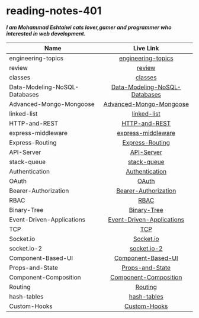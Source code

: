 # reading-notes-401

**_I am Mohammad Eshtaiwi cats lover,gamer and programmer who interested in web development._**

| Name                          |                                                      Live Link                                                       |
| ----------------------------- | :------------------------------------------------------------------------------------------------------------------: |
| engineering-topics            |            [engineering-topics](https://mohammad-eshtaiwi.github.io/reading-notes-401/engineering-topics)            |
| review                        |                        [review](https://mohammad-eshtaiwi.github.io/reading-notes-401/review)                        |
| classes                       |                       [classes](https://mohammad-eshtaiwi.github.io/reading-notes-401/classes)                       |
| Data-Modeling-NoSQL-Databases | [Data-Modeling-NoSQL-Databases](https://mohammad-eshtaiwi.github.io/reading-notes-401/Data-Modeling-NoSQL-Databases) |
| Advanced-Mongo-Mongoose       |       [Advanced-Mongo-Mongoose](https://mohammad-eshtaiwi.github.io/reading-notes-401/Advanced-Mongo-Mongoose)       |
| linked-list                   |                   [linked-list](https://mohammad-eshtaiwi.github.io/reading-notes-401/linked-list)                   |
| HTTP-and-REST                 |                 [HTTP-and-REST](https://mohammad-eshtaiwi.github.io/reading-notes-401/HTTP-and-REST)                 |
| express-middleware            |            [express-middleware](https://mohammad-eshtaiwi.github.io/reading-notes-401/express-middleware)            |
| Express-Routing               |               [Express-Routing](https://mohammad-eshtaiwi.github.io/reading-notes-401/Express-Routing)               |
| API-Server                    |                    [API-Server](https://mohammad-eshtaiwi.github.io/reading-notes-401/API-Server)                    |
| stack-queue                   |                   [stack-queue](https://mohammad-eshtaiwi.github.io/reading-notes-401/stack-queue)                   |
| Authentication                |                [Authentication](https://mohammad-eshtaiwi.github.io/reading-notes-401/Authentication)                |
| OAuth                         |                         [OAuth](https://mohammad-eshtaiwi.github.io/reading-notes-401/OAuth)                         |
| Bearer-Authorization          |          [Bearer-Authorization](https://mohammad-eshtaiwi.github.io/reading-notes-401/Bearer-Authorization)          |
| RBAC                          |                          [RBAC](https://mohammad-eshtaiwi.github.io/reading-notes-401/RBAC)                          |
| Binary-Tree                   |                   [Binary-Tree](https://mohammad-eshtaiwi.github.io/reading-notes-401/Binary-Tree)                   |
| Event-Driven-Applications     |     [Event-Driven-Applications](https://mohammad-eshtaiwi.github.io/reading-notes-401/Event-Driven-Applications)     |
| TCP                           |                           [TCP](https://mohammad-eshtaiwi.github.io/reading-notes-401/TCP)                           |
| Socket.io                     |                     [Socket.io](https://mohammad-eshtaiwi.github.io/reading-notes-401/Socket.io)                     |
| socket.io-2                   |                   [socket.io-2](https://mohammad-eshtaiwi.github.io/reading-notes-401/socket.io-2)                   |
| Component-Based-UI            |            [Component-Based-UI](https://mohammad-eshtaiwi.github.io/reading-notes-401/Component-Based-UI)            |
| Props-and-State               |               [Props-and-State](https://mohammad-eshtaiwi.github.io/reading-notes-401/Props-and-State)               |
| Component-Composition         |         [Component-Composition](https://mohammad-eshtaiwi.github.io/reading-notes-401/Component-Composition)         |
| Routing                       |                       [Routing](https://mohammad-eshtaiwi.github.io/reading-notes-401/Routing)                       |
| hash-tables                   |                   [hash-tables](https://mohammad-eshtaiwi.github.io/reading-notes-401/hash-tables)                   |
| Custom-Hooks                  |                  [Custom-Hooks](https://mohammad-eshtaiwi.github.io/reading-notes-401/Custom-Hooks)                  |

